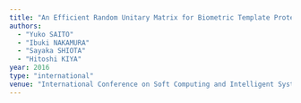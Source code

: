 ```yaml
---
title: "An Efficient Random Unitary Matrix for Biometric Template Protection"
authors:
  - "Yuko SAITO"
  - "Ibuki NAKAMURA"
  - "Sayaka SHIOTA"
  - "Hitoshi KIYA"
year: 2016
type: "international"
venue: "International Conference on Soft Computing and Intelligent Systems and International Symposium on Advanced Intelligent Systems, Sapporo, Hokkaido, Japan , 2016-08-27."
---
```

